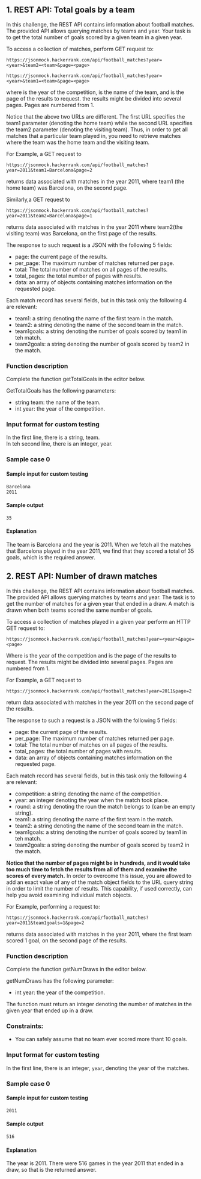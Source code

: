 ## 1. REST API: Total goals by a team

In this challenge, the REST API contains information about football matches.
The provided API allows querying matches by teams and year. Your task is to
get the total number of goals scored by a given team in a given year.

To access a collection of matches, perform GET request to:
```
https://jsonmock.hackerrank.com/api/football_matches?year=<year>&team2=<team>&page=<page>
```
```
https://jsonmock.hackerrank.com/api/football_matches?year=<year>&team1=<team>&page=<page>
```
where <year> is the year of the competition, <team> is the name of the team, and
<page> is the page of the results to request. the results might be divided into
several pages. Pages are numbered from 1.

Notice that the above two URLs are different. The first URL specifies the team1
parameter (denoting the home team) while the second URL specifies the team2 
parameter (denoting the visiting team). Thus, in order to get all matches that
a particular team played in, you need to retrieve matches where the team was the 
home team and the visiting team.

For Example, a GET request to
```
https://jsonmock.hackerrank.com/api/football_matches?year=2011&team1=Barcelona&page=2
```
returns data associated with matches in the year 2011, where team1 (the home team)
was Barcelona, on the second page.

Similarly,a GET request to
```
https://jsonmock.hackerrank.com/api/football_matches?year=2011&team2=Barcelona&page=1
```
returns data associated with matches in the year 2011 where team2(the visiting team)
was Barcelona, on the first page of the results.

The response to such request is a JSON with the following 5 fields:
- page: the current page of the results.
- per_page: The maximum number of matches returned per page.
- total: The total number of matches on all pages of the results.
- total_pages: the total number of pages with results.
- data: an array of objects containing matches information on the requested page.

Each match record has several fields, but in this task only the following 4
are relevant:
- team1: a string denoting the name of the first team in the match.
- team2: a string denoting the name of the second team in the match.
- team1goals: a string denoting the number of goals scored by team1 in teh match.
- team2goals: a string denoting the number of goals scored by team2 in the match.

### Function description
Complete the function getTotalGoals in the editor below.

GetTotalGoals has the following parameters:
- string team: the name of the team.
- int year: the year of the competition.

### Input format for custom testing
In the first line, there is a string, team.  
In teh second line, there is an integer, year.

### Sample case 0
#### Sample input for custom testing
```
Barcelona
2011
```

#### Sample output
```
35
```
#### Explanation
The team is Barcelona and the year is 2011. When we fetch all the matches that 
Barcelona played in the year 2011, we find that they scored a total of 35 goals,
which is the required answer.

## 2. REST API: Number of drawn matches

In this challenge, the REST API contains information about football matches. The
provided API allows querying matches by teams and year. The task is to get the number
of matches for a given year that ended in a draw. A match is drawn when both teams
scored the same number of goals.

To access a collection of matches played in a given year perform an HTTP GET request to:
```
https://jsonmock.hackerrank.com/api/football_matches?year=<year>&page=<page>
```
Where <year> is the year of the competition and <page> is the page of the results
to request. The results might be divided into several pages. Pages are numbered from 1.

For Example, a GET request to
```
https://jsonmock.hackerrank.com/api/football_matches?year=2011&page=2
```
return data associated with matches in the year 2011 on the second page of the results.

The response to such a request is a JSON with the following 5 fields:
- page: the current page of the results.
- per_page: The maximum number of matches returned per page.
- total: The total number of matches on all pages of the results.
- total_pages: the total number of pages with results.
- data: an array of objects containing matches information on the requested page.

Each match record has several fields, but in this task only the following 4
are relevant:
- competition: a string denoting the name of the competition.
- year: an integer denoting the year when the match took place.
- round: a string denoting the roun the match belongs to (can be an empty string).
- team1: a string denoting the name of the first team in the match.
- team2: a string denoting the name of the second team in the match.
- team1goals: a string denoting the number of goals scored by team1 in teh match.
- team2goals: a string denoting the number of goals scored by team2 in the match.

**Notice that the number of pages might be in hundreds, and it would take too
much time to fetch the results from all of them and examine the scores of every match.** In
order to overcome this issue, you are allowed to add an exact value of any of the
match object fields to the URL query string in order to limit the number of results.
This capability, if used correctly, can help you avoid examining individual match objects.

For Example, performing a request to:
```
https://jsonmock.hackerrank.com/api/football_matches?year=2011&team1goals=1&page=2
```
returns data associated with matches in the year 2011, where the first team scored 1 goal, 
on the second page of the results.

### Function description
Complete the function getNumDraws in the editor below.

getNumDraws has the following parameter:
- int year: the year of the competition.

The function must return an integer denoting the number of matches in the given
year that ended up in a draw.

### Constraints:
- You can safely assume that no team ever scored more thant 10 goals.

### Input format for custom testing
In the first line, there is an integer, ```year```, denoting the year of the matches.

### Sample case 0
#### Sample input for custom testing 
```
2011
```
#### Sample output
```
516
```
#### Explanation
The year is 2011. There were 516 games in the year 2011 that ended in a draw, so 
that is the returned answer.




